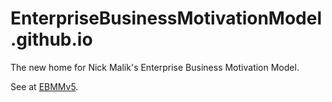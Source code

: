 # EnterpriseBusinessMotivationModel.github.io

The new home for Nick Malik's Enterprise Business Motivation Model.

See at [EBMMv5](/ebmm5).

